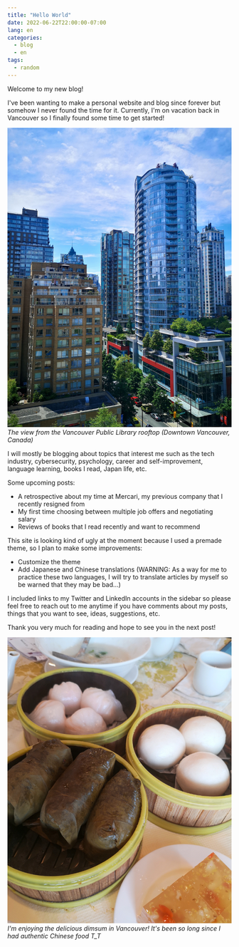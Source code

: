 ```yaml
---
title: "Hello World"
date: 2022-06-22T22:00:00-07:00
lang: en
categories:
  - blog
  - en
tags:
  - random
---
```


Welcome to my new blog!

I've been wanting to make a personal website and blog since forever but somehow I never found the time for it. Currently, I'm on vacation back in Vancouver so I finally found some time to get started!

![](/assets/images/2022-06-22/1.jpg)
*The view from the Vancouver Public Library rooftop (Downtown Vancouver, Canada)*

I will mostly be blogging about topics that interest me such as the tech industry, cybersecurity, psychology, career and self-improvement, language learning, books I read, Japan life, etc.

Some upcoming posts:
- A retrospective about my time at Mercari, my previous company that I recently resigned from
- My first time choosing between multiple job offers and negotiating salary
- Reviews of books that I read recently and want to recommend

This site is looking kind of ugly at the moment because I used a premade theme, so I plan to make some improvements:
- Customize the theme
- Add Japanese and Chinese translations (WARNING: As a way for me to practice these two languages, I will try to translate articles by myself so be warned that they may be bad...)

I included links to my Twitter and LinkedIn accounts in the sidebar so please feel free to reach out to me anytime if you have comments about my posts, things that you want to see, ideas, suggestions, etc.  

Thank you very much for reading and hope to see you in the next post!

![](/assets/images/2022-06-22/2.jpg)
*I'm enjoying the delicious dimsum in Vancouver! It's been so long since I had authentic Chinese food T_T*
